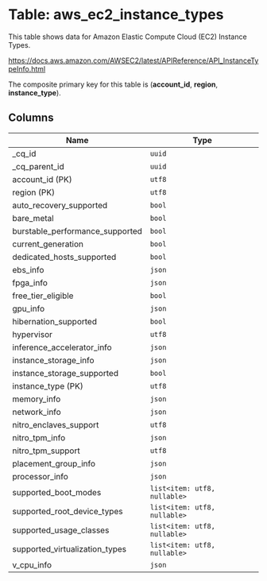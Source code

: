 # Table: aws_ec2_instance_types

This table shows data for Amazon Elastic Compute Cloud (EC2) Instance Types.

https://docs.aws.amazon.com/AWSEC2/latest/APIReference/API_InstanceTypeInfo.html

The composite primary key for this table is (**account_id**, **region**, **instance_type**).

## Columns

| Name          | Type          |
| ------------- | ------------- |
|_cq_id|`uuid`|
|_cq_parent_id|`uuid`|
|account_id (PK)|`utf8`|
|region (PK)|`utf8`|
|auto_recovery_supported|`bool`|
|bare_metal|`bool`|
|burstable_performance_supported|`bool`|
|current_generation|`bool`|
|dedicated_hosts_supported|`bool`|
|ebs_info|`json`|
|fpga_info|`json`|
|free_tier_eligible|`bool`|
|gpu_info|`json`|
|hibernation_supported|`bool`|
|hypervisor|`utf8`|
|inference_accelerator_info|`json`|
|instance_storage_info|`json`|
|instance_storage_supported|`bool`|
|instance_type (PK)|`utf8`|
|memory_info|`json`|
|network_info|`json`|
|nitro_enclaves_support|`utf8`|
|nitro_tpm_info|`json`|
|nitro_tpm_support|`utf8`|
|placement_group_info|`json`|
|processor_info|`json`|
|supported_boot_modes|`list<item: utf8, nullable>`|
|supported_root_device_types|`list<item: utf8, nullable>`|
|supported_usage_classes|`list<item: utf8, nullable>`|
|supported_virtualization_types|`list<item: utf8, nullable>`|
|v_cpu_info|`json`|